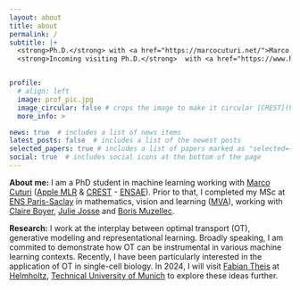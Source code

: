 ```yaml
---
layout: about
title: about
permalink: /
subtitle: |+
  <strong>Ph.D.</strong> with <a href="https://marcocuturi.net/">Marco Cuturi</a> @ <a href="https://crest.science/">CREST</a> - <a href="https://www.ensae.fr/">ENSAE</a>, <a href="https://www.ip-paris.fr/">Institut Polytechnique de Paris</a> <br>
  <strong>Incoming visiting Ph.D.</strong>  with <a href="https://www.helmholtz-munich.de/en/icb/pi/fabian-theis">Fabian Theis</a> @ <a href="https://www.helmholtz-munich.de/en/icb/pi/fabian-theis">Helmholtz</a>, <a href="https://www.tum.de/en/">Technical University of Munich</a> <br>


profile:
  # align: left
  image: prof_pic.jpg
  image_circular: false # crops the image to make it circular [CREST](https://crest.science/)-[ENSAE](https://www.ensae.fr/), [IP-Paris](https://www.ip-paris.fr/)
  more_info: >

news: true  # includes a list of news items
latest_posts: false  # includes a list of the newest posts
selected_papers: true # includes a list of papers marked as "selected={true}"
social: true  # includes social icons at the bottom of the page
---
```


<!-- <strong>Ph.D.</strong> at <a href="https://crest.science/">CREST</a>-<a href="https://www.ensae.fr/">ENSAE</a>, <a href="https://www.ip-paris.fr/">Institut Polytechnique de Paris</a> <br>
  <strong>Long-term Visiting Ph.D.</strong> at <a href="https://www.helmholtz-munich.de/en/icb/pi/fabian-theis">Helmholtz</a>-<a href="https://www.tum.de/en/">Technical University of Munich</a> -->

<!-- with <a href="https://www.helmholtz-munich.de/en/icb/pi/fabian-theis">Fabian Theis</a>-->
<!-- with <a href="https://marcocuturi.net/">Marco Cuturi</a>-->

**About me:** I am a PhD student in machine learning working with [Marco Cuturi](https://marcocuturi.net/) ([Apple MLR](https://machinelearning.apple.com/) & [CREST](https://crest.science/) - [ENSAE](https://www.ensae.fr/)). Prior to that, I completed my MSc at [ENS Paris-Saclay](https://ens-paris-saclay.fr/) in mathematics, vision and learning ([MVA](https://www.master-mva.com/)), working with [Claire Boyer](https://perso.lpsm.paris/~cboyer/), [Julie Josse](https://juliejosse.com/) and [Boris Muzellec](https://borismuzellec.github.io/). 


**Research:** I work at the interplay between optimal transport (OT), generative modeling and representational learning. Broadly speaking, I am commited to demonstrate how OT can be instrumental in various machine learning contexts. Recently, I have been particularly interested in the application of OT in single-cell biology. In 2024, I will visit [Fabian Theis](https://www.helmholtz-munich.de/en/icb/pi/fabian-theis) at [Helmholtz](https://www.helmholtz-munich.de/en), [Technical University of Munich](https://www.tum.de/en/) to explore these ideas further. 